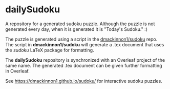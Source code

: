 # dailySudoku
A repository for a generated sudoku puzzle. Although the puzzle is not generated every day, when it is generated it is "Today's Sudoku." :)

The puzzle is generated using a script in the [dmackinnon1/sudoku](https://github/dmacmkinnon1/sudoku) repo. The script in **dmackinnon1/sudoku** will generate a .tex document
that uses the *sudoku* LaTeX package for formatting. 

The **dailySudoku** repository is synchronized with an Overleaf project of the same name. The generated .tex document can be given further formatting in Overleaf.

See https://dmackinnon1.github.io/sudoku/ for interactive sudoku puzzles.
